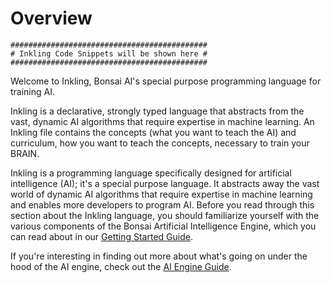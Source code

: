 # Overview

```
############################################
# Inkling Code Snippets will be shown here #
############################################
```

Welcome to Inkling, Bonsai AI's special purpose programming language for training AI.

Inkling is a declarative, strongly typed language that abstracts from the vast, dynamic AI algorithms that require expertise in machine learning. An Inkling file contains the concepts (what you want to teach the AI) and curriculum, how you want to teach the concepts, necessary to train your BRAIN.

Inkling is a programming language specifically designed for artificial intelligence (AI); it's a special purpose language. It abstracts away the vast world of dynamic AI algorithms that require expertise in machine learning and enables more developers to program AI. Before you read through this section about the Inkling language, you should familiarize yourself with the various components of the Bonsai Artificial Intelligence Engine, which you can read about in our [Getting Started Guide][1].

If you're interesting in finding out more about what's going on under the hood of the AI engine, check out the [AI Engine Guide][2].

[1]: ./getting-started.html#the-bonsai-platform
[2]: ./ai-engine-guide.html#under-the-hood